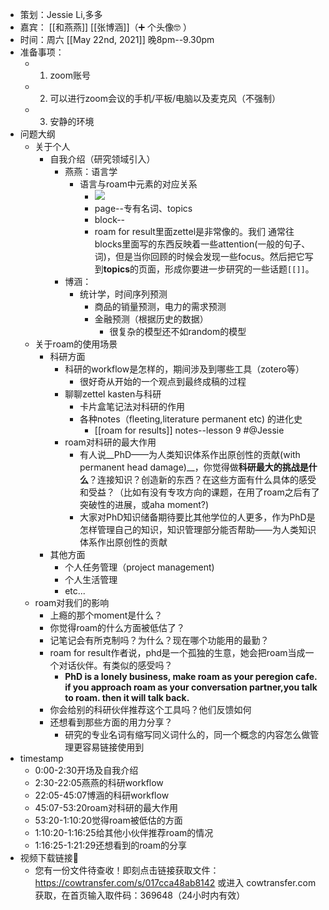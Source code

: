 - 策划：Jessie Li,多多
- 嘉宾： [[和燕燕]] [[张博涵]]（➕ 个头像🤓  ）
- 时间：周六 [[May 22nd, 2021]] 晚8pm--9.30pm
- 准备事项：
    - 1. zoom账号
    - 2. 可以进行zoom会议的手机/平板/电脑以及麦克风（不强制）
    - 3. 安静的环境
- 问题大纲
    - 关于个人
        - 自我介绍（研究领域引入）
            - 燕燕：语言学
                - 语言与roam中元素的对应关系
                    - ![](https://firebasestorage.googleapis.com/v0/b/firescript-577a2.appspot.com/o/imgs%2Fapp%2FRoamCN%2FA5bZgAzk_S.png?alt=media&token=95c7c0a4-c057-42b0-a6f8-078a69c8400d)
                    - page--专有名词、topics
                    - block--
                    - roam for result里面zettel是非常像的。我们 通常往blocks里面写的东西反映着一些attention(一般的句子、词)，但是当你回顾的时候会发现一些focus。然后把它写到**topics**的页面，形成你要进一步研究的一些话题`[[]]`。
            - 博涵：
                - 统计学，时间序列预测
                    - 商品的销量预测，电力的需求预测
                    - 金融预测（根据历史的数据）
                        - 很复杂的模型还不如random的模型
    - 关于roam的使用场景
        - 科研方面
            - 科研的workflow是怎样的，期间涉及到哪些工具（zotero等）
                - 很好奇从开始的一个观点到最终成稿的过程
            - 聊聊zettel kasten与科研
                - 卡片盒笔记法对科研的作用
                - 各种notes（fleeting,literature permanent etc) 的进化史
                    - [[roam for results]] notes--lesson 9 #@Jessie
            - roam对科研的最大作用
                - 有人说__PhD——为人类知识体系作出原创性的贡献(with permanent head damage)__，你觉得做**科研最大的挑战是什么**？连接知识？创造新的东西？在这些方面有什么具体的感受和受益？（比如有没有专攻方向的课题，在用了roam之后有了突破性的进展，或aha moment?)
                - 大家对PhD知识储备期待要比其他学位的人更多，作为PhD是怎样管理自己的知识，知识管理部分能否帮助——为人类知识体系作出原创性的贡献
        - 其他方面
            - 个人任务管理（project management)
            - 个人生活管理
            - etc...
    - roam对我们的影响
        - 上瘾的那个moment是什么？
        - 你觉得roam的什么方面被低估了？
        - 记笔记会有所克制吗？为什么？现在哪个功能用的最勤？
        - roam for result作者说，phd是一个孤独的生意，她会把roam当成一个对话伙伴。有类似的感受吗？
            - __PhD is a lonely business, make roam as your peregion cafe. if you approach roam as your conversation partner,you talk to roam. then it will talk back.__
        - 你会给别的科研伙伴推荐这个工具吗？他们反馈如何
        - 还想看到那些方面的用力分享？
            - 研究的专业名词有缩写同义词什么的，同一个概念的内容怎么做管理更容易链接使用到
- timestamp
    - 0:00-2:30开场及自我介绍
    - 2:30-22:05燕燕的科研workflow
    - 22:05-45:07博涵的科研workflow
    - 45:07-53:20roam对科研的最大作用
    - 53:20-1:10:20觉得roam被低估的方面
    - 1:10:20-1:16:25给其他小伙伴推荐roam的情况
    - 1:16:25-1:21:29还想看到的roam的分享
- 视频下载链接🔗
    - 您有一份文件待查收！即刻点击链接获取文件：https://cowtransfer.com/s/017cca48ab8142 或进入 cowtransfer.com 获取，在首页输入取件码：369648（24小时内有效）
